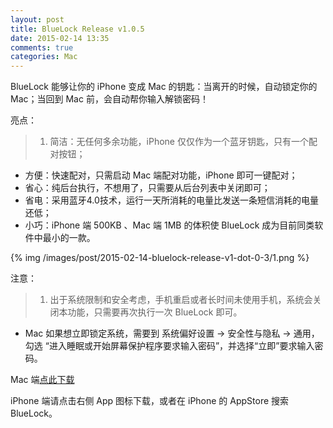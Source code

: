 ```yaml
---
layout: post
title: BlueLock Release v1.0.5
date: 2015-02-14 13:35
comments: true
categories: Mac
---
```

BlueLock 能够让你的 iPhone 变成 Mac 的钥匙：当离开的时候，自动锁定你的 Mac；当回到 Mac 前，会自动帮你输入解锁密码！

亮点：

>1. 简洁：无任何多余功能，iPhone 仅仅作为一个蓝牙钥匙，只有一个配对按钮；
- 方便：快速配对，只需启动 Mac 端配对功能，iPhone 即可一键配对；
- 省心：纯后台执行，不想用了，只需要从后台列表中关闭即可；
- 省电：采用蓝牙4.0技术，运行一天所消耗的电量比发送一条短信消耗的电量还低；
- 小巧：iPhone 端 500KB 、Mac 端 1MB 的体积使 BlueLock 成为目前同类软件中最小的一款。

<!-- more -->

{% img /images/post/2015-02-14-bluelock-release-v1-dot-0-3/1.png %}

注意：

>1. 出于系统限制和安全考虑，手机重启或者长时间未使用手机，系统会关闭本功能，只需要再次执行一次 BlueLock 即可。
- Mac 如果想立即锁定系统，需要到 系统偏好设置 -> 安全性与隐私 -> 通用，勾选 “进入睡眠或开始屏幕保护程序要求输入密码”，并选择“立即”要求输入密码。

Mac 端[点此下载](/media/2015-02-14-bluelock-release-v1-dot-0-3/BlueLock.dmg)

iPhone 端请点击右侧 App 图标下载，或者在 iPhone 的 AppStore 搜索 BlueLock。
